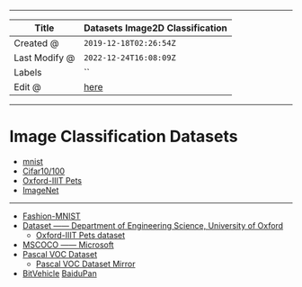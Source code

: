 -----

| Title         | Datasets Image2D Classification                      |
| ------------- | ---------------------------------------------------- |
| Created @     | `2019-12-18T02:26:54Z`                               |
| Last Modify @ | `2022-12-24T16:08:09Z`                               |
| Labels        | \`\`                                                 |
| Edit @        | [here](https://github.com/junxnone/aiwiki/issues/28) |

-----

# Image Classification Datasets

  - [mnist](./Datasets_Image_Classification_mnist)
  - [Cifar10/100](./Datasets_Image_Classification_Cifar)
  - [Oxford-IIIT Pets](./Datasets_Image_Classification_Oxford_IIIT_Pets)
  - [ImageNet](./Datasets_Image_Classification_ImageNet)

-----

  - [Fashion-MNIST](https://github.com/zalandoresearch/fashion-mnist#get-the-data)
  - [Dataset —— Department of Engineering Science, University of
    Oxford](http://www.robots.ox.ac.uk/~vgg/data/)
      - [Oxford-IIIT Pets
        dataset](http://www.robots.ox.ac.uk/~vgg/data/pets/)
  - [MSCOCO —— Microsoft](http://cocodataset.org/#home)
  - [Pascal VOC
    Dataset](http://host.robots.ox.ac.uk/pascal/VOC/index.html)
      - [Pascal VOC Dataset
        Mirror](https://pjreddie.com/projects/pascal-voc-dataset-mirror/)
  - [ BitVehicle](http://iitlab.bit.edu.cn/mcislab/vehicledb/)
    [BaiduPan](http://pan.baidu.com/s/1jGIGz9G)
